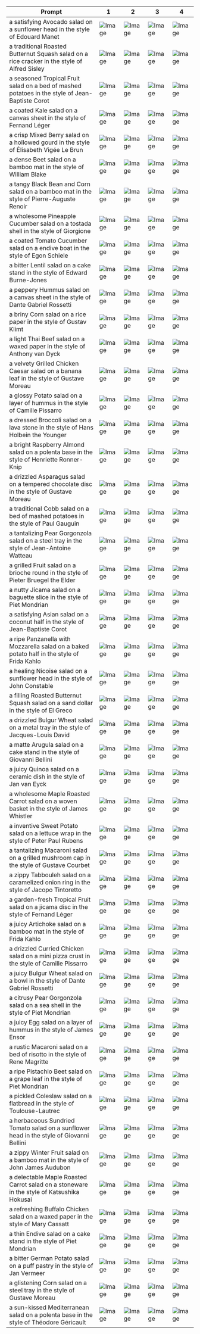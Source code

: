 | Prompt | 1 | 2 | 3 | 4 |
|-|-|-|-|-|
| a satisfying Avocado salad on a sunflower head in the style of Edouard Manet | ![Image](https://salad-benchmark-public-assets.s3.us-east-2.amazonaws.com/sdxl/df28ffe2-f60c-4fa8-bcdf-b31c3dc69fb9-0.jpg) | ![Image](https://salad-benchmark-public-assets.s3.us-east-2.amazonaws.com/sdxl/df28ffe2-f60c-4fa8-bcdf-b31c3dc69fb9-1.jpg) | ![Image](https://salad-benchmark-public-assets.s3.us-east-2.amazonaws.com/sdxl/df28ffe2-f60c-4fa8-bcdf-b31c3dc69fb9-2.jpg) | ![Image](https://salad-benchmark-public-assets.s3.us-east-2.amazonaws.com/sdxl/df28ffe2-f60c-4fa8-bcdf-b31c3dc69fb9-3.jpg) |
| a traditional Roasted Butternut Squash salad on a rice cracker in the style of Alfred Sisley | ![Image](https://salad-benchmark-public-assets.s3.us-east-2.amazonaws.com/sdxl/b24f054b-f017-4bf1-9da2-a75b677d232e-0.jpg) | ![Image](https://salad-benchmark-public-assets.s3.us-east-2.amazonaws.com/sdxl/b24f054b-f017-4bf1-9da2-a75b677d232e-1.jpg) | ![Image](https://salad-benchmark-public-assets.s3.us-east-2.amazonaws.com/sdxl/b24f054b-f017-4bf1-9da2-a75b677d232e-2.jpg) | ![Image](https://salad-benchmark-public-assets.s3.us-east-2.amazonaws.com/sdxl/b24f054b-f017-4bf1-9da2-a75b677d232e-3.jpg) |
| a seasoned Tropical Fruit salad on a bed of mashed potatoes in the style of Jean-Baptiste Corot | ![Image](https://salad-benchmark-public-assets.s3.us-east-2.amazonaws.com/sdxl/93aa35f6-20a7-40c9-b2aa-7a0a5e7f7ad3-0.jpg) | ![Image](https://salad-benchmark-public-assets.s3.us-east-2.amazonaws.com/sdxl/93aa35f6-20a7-40c9-b2aa-7a0a5e7f7ad3-1.jpg) | ![Image](https://salad-benchmark-public-assets.s3.us-east-2.amazonaws.com/sdxl/93aa35f6-20a7-40c9-b2aa-7a0a5e7f7ad3-2.jpg) | ![Image](https://salad-benchmark-public-assets.s3.us-east-2.amazonaws.com/sdxl/93aa35f6-20a7-40c9-b2aa-7a0a5e7f7ad3-3.jpg) |
| a coated Kale salad on a canvas sheet in the style of Fernand Léger | ![Image](https://salad-benchmark-public-assets.s3.us-east-2.amazonaws.com/sdxl/d128f01c-c17c-4e89-afa9-ada89d3a0f1c-0.jpg) | ![Image](https://salad-benchmark-public-assets.s3.us-east-2.amazonaws.com/sdxl/d128f01c-c17c-4e89-afa9-ada89d3a0f1c-1.jpg) | ![Image](https://salad-benchmark-public-assets.s3.us-east-2.amazonaws.com/sdxl/d128f01c-c17c-4e89-afa9-ada89d3a0f1c-2.jpg) | ![Image](https://salad-benchmark-public-assets.s3.us-east-2.amazonaws.com/sdxl/d128f01c-c17c-4e89-afa9-ada89d3a0f1c-3.jpg) |
| a crisp Mixed Berry salad on a hollowed gourd in the style of Élisabeth Vigée Le Brun | ![Image](https://salad-benchmark-public-assets.s3.us-east-2.amazonaws.com/sdxl/fbdc2a6e-d3b2-41d5-92fb-5f30563b50e7-0.jpg) | ![Image](https://salad-benchmark-public-assets.s3.us-east-2.amazonaws.com/sdxl/fbdc2a6e-d3b2-41d5-92fb-5f30563b50e7-1.jpg) | ![Image](https://salad-benchmark-public-assets.s3.us-east-2.amazonaws.com/sdxl/fbdc2a6e-d3b2-41d5-92fb-5f30563b50e7-2.jpg) | ![Image](https://salad-benchmark-public-assets.s3.us-east-2.amazonaws.com/sdxl/fbdc2a6e-d3b2-41d5-92fb-5f30563b50e7-3.jpg) |
| a dense Beet salad on a bamboo mat in the style of William Blake | ![Image](https://salad-benchmark-public-assets.s3.us-east-2.amazonaws.com/sdxl/32c7d151-94be-4547-9984-914d26a8de79-0.jpg) | ![Image](https://salad-benchmark-public-assets.s3.us-east-2.amazonaws.com/sdxl/32c7d151-94be-4547-9984-914d26a8de79-1.jpg) | ![Image](https://salad-benchmark-public-assets.s3.us-east-2.amazonaws.com/sdxl/32c7d151-94be-4547-9984-914d26a8de79-2.jpg) | ![Image](https://salad-benchmark-public-assets.s3.us-east-2.amazonaws.com/sdxl/32c7d151-94be-4547-9984-914d26a8de79-3.jpg) |
| a tangy Black Bean and Corn salad on a bamboo mat in the style of Pierre-Auguste Renoir | ![Image](https://salad-benchmark-public-assets.s3.us-east-2.amazonaws.com/sdxl/24932c52-f2fd-4d95-b111-76b13910879d-0.jpg) | ![Image](https://salad-benchmark-public-assets.s3.us-east-2.amazonaws.com/sdxl/24932c52-f2fd-4d95-b111-76b13910879d-1.jpg) | ![Image](https://salad-benchmark-public-assets.s3.us-east-2.amazonaws.com/sdxl/24932c52-f2fd-4d95-b111-76b13910879d-2.jpg) | ![Image](https://salad-benchmark-public-assets.s3.us-east-2.amazonaws.com/sdxl/24932c52-f2fd-4d95-b111-76b13910879d-3.jpg) |
| a wholesome Pineapple Cucumber salad on a tostada shell in the style of Giorgione | ![Image](https://salad-benchmark-public-assets.s3.us-east-2.amazonaws.com/sdxl/bf67225a-9e2a-47ea-b09d-4e1ffb98eb4a-0.jpg) | ![Image](https://salad-benchmark-public-assets.s3.us-east-2.amazonaws.com/sdxl/bf67225a-9e2a-47ea-b09d-4e1ffb98eb4a-1.jpg) | ![Image](https://salad-benchmark-public-assets.s3.us-east-2.amazonaws.com/sdxl/bf67225a-9e2a-47ea-b09d-4e1ffb98eb4a-2.jpg) | ![Image](https://salad-benchmark-public-assets.s3.us-east-2.amazonaws.com/sdxl/bf67225a-9e2a-47ea-b09d-4e1ffb98eb4a-3.jpg) |
| a coated Tomato Cucumber salad on a endive boat in the style of Egon Schiele | ![Image](https://salad-benchmark-public-assets.s3.us-east-2.amazonaws.com/sdxl/76a64dcc-38e6-4bd2-82ff-3103e404c27c-0.jpg) | ![Image](https://salad-benchmark-public-assets.s3.us-east-2.amazonaws.com/sdxl/76a64dcc-38e6-4bd2-82ff-3103e404c27c-1.jpg) | ![Image](https://salad-benchmark-public-assets.s3.us-east-2.amazonaws.com/sdxl/76a64dcc-38e6-4bd2-82ff-3103e404c27c-2.jpg) | ![Image](https://salad-benchmark-public-assets.s3.us-east-2.amazonaws.com/sdxl/76a64dcc-38e6-4bd2-82ff-3103e404c27c-3.jpg) |
| a bitter Lentil salad on a cake stand in the style of Edward Burne-Jones | ![Image](https://salad-benchmark-public-assets.s3.us-east-2.amazonaws.com/sdxl/e0ce239a-8365-4815-9570-f5fd2abbb6ff-0.jpg) | ![Image](https://salad-benchmark-public-assets.s3.us-east-2.amazonaws.com/sdxl/e0ce239a-8365-4815-9570-f5fd2abbb6ff-1.jpg) | ![Image](https://salad-benchmark-public-assets.s3.us-east-2.amazonaws.com/sdxl/e0ce239a-8365-4815-9570-f5fd2abbb6ff-2.jpg) | ![Image](https://salad-benchmark-public-assets.s3.us-east-2.amazonaws.com/sdxl/e0ce239a-8365-4815-9570-f5fd2abbb6ff-3.jpg) |
| a peppery Hummus salad on a canvas sheet in the style of Dante Gabriel Rossetti | ![Image](https://salad-benchmark-public-assets.s3.us-east-2.amazonaws.com/sdxl/5e867b1d-d114-4934-92a0-7e9eacbb429a-0.jpg) | ![Image](https://salad-benchmark-public-assets.s3.us-east-2.amazonaws.com/sdxl/5e867b1d-d114-4934-92a0-7e9eacbb429a-1.jpg) | ![Image](https://salad-benchmark-public-assets.s3.us-east-2.amazonaws.com/sdxl/5e867b1d-d114-4934-92a0-7e9eacbb429a-2.jpg) | ![Image](https://salad-benchmark-public-assets.s3.us-east-2.amazonaws.com/sdxl/5e867b1d-d114-4934-92a0-7e9eacbb429a-3.jpg) |
| a briny Corn salad on a rice paper in the style of Gustav Klimt | ![Image](https://salad-benchmark-public-assets.s3.us-east-2.amazonaws.com/sdxl/fbc493fb-ee5e-43a0-9213-8276b6b48008-0.jpg) | ![Image](https://salad-benchmark-public-assets.s3.us-east-2.amazonaws.com/sdxl/fbc493fb-ee5e-43a0-9213-8276b6b48008-1.jpg) | ![Image](https://salad-benchmark-public-assets.s3.us-east-2.amazonaws.com/sdxl/fbc493fb-ee5e-43a0-9213-8276b6b48008-2.jpg) | ![Image](https://salad-benchmark-public-assets.s3.us-east-2.amazonaws.com/sdxl/fbc493fb-ee5e-43a0-9213-8276b6b48008-3.jpg) |
| a light Thai Beef salad on a waxed paper in the style of Anthony van Dyck | ![Image](https://salad-benchmark-public-assets.s3.us-east-2.amazonaws.com/sdxl/0cf384ae-f84a-448e-9577-01f25f02ee32-0.jpg) | ![Image](https://salad-benchmark-public-assets.s3.us-east-2.amazonaws.com/sdxl/0cf384ae-f84a-448e-9577-01f25f02ee32-1.jpg) | ![Image](https://salad-benchmark-public-assets.s3.us-east-2.amazonaws.com/sdxl/0cf384ae-f84a-448e-9577-01f25f02ee32-2.jpg) | ![Image](https://salad-benchmark-public-assets.s3.us-east-2.amazonaws.com/sdxl/0cf384ae-f84a-448e-9577-01f25f02ee32-3.jpg) |
| a velvety Grilled Chicken Caesar salad on a banana leaf in the style of Gustave Moreau | ![Image](https://salad-benchmark-public-assets.s3.us-east-2.amazonaws.com/sdxl/b2074429-3332-4300-bf4e-5b3cb499709c-0.jpg) | ![Image](https://salad-benchmark-public-assets.s3.us-east-2.amazonaws.com/sdxl/b2074429-3332-4300-bf4e-5b3cb499709c-1.jpg) | ![Image](https://salad-benchmark-public-assets.s3.us-east-2.amazonaws.com/sdxl/b2074429-3332-4300-bf4e-5b3cb499709c-2.jpg) | ![Image](https://salad-benchmark-public-assets.s3.us-east-2.amazonaws.com/sdxl/b2074429-3332-4300-bf4e-5b3cb499709c-3.jpg) |
| a glossy Potato salad on a layer of hummus in the style of Camille Pissarro | ![Image](https://salad-benchmark-public-assets.s3.us-east-2.amazonaws.com/sdxl/7904dd99-304d-4242-b7bf-bffa753002ca-0.jpg) | ![Image](https://salad-benchmark-public-assets.s3.us-east-2.amazonaws.com/sdxl/7904dd99-304d-4242-b7bf-bffa753002ca-1.jpg) | ![Image](https://salad-benchmark-public-assets.s3.us-east-2.amazonaws.com/sdxl/7904dd99-304d-4242-b7bf-bffa753002ca-2.jpg) | ![Image](https://salad-benchmark-public-assets.s3.us-east-2.amazonaws.com/sdxl/7904dd99-304d-4242-b7bf-bffa753002ca-3.jpg) |
| a dressed Broccoli salad on a lava stone in the style of Hans Holbein the Younger | ![Image](https://salad-benchmark-public-assets.s3.us-east-2.amazonaws.com/sdxl/64af9a2d-6636-4875-bef1-a28564dd8242-0.jpg) | ![Image](https://salad-benchmark-public-assets.s3.us-east-2.amazonaws.com/sdxl/64af9a2d-6636-4875-bef1-a28564dd8242-1.jpg) | ![Image](https://salad-benchmark-public-assets.s3.us-east-2.amazonaws.com/sdxl/64af9a2d-6636-4875-bef1-a28564dd8242-2.jpg) | ![Image](https://salad-benchmark-public-assets.s3.us-east-2.amazonaws.com/sdxl/64af9a2d-6636-4875-bef1-a28564dd8242-3.jpg) |
| a bright Raspberry Almond salad on a polenta base in the style of Henriette Ronner-Knip | ![Image](https://salad-benchmark-public-assets.s3.us-east-2.amazonaws.com/sdxl/54d90b05-574f-4328-a3a3-a4d2744ffd3d-0.jpg) | ![Image](https://salad-benchmark-public-assets.s3.us-east-2.amazonaws.com/sdxl/54d90b05-574f-4328-a3a3-a4d2744ffd3d-1.jpg) | ![Image](https://salad-benchmark-public-assets.s3.us-east-2.amazonaws.com/sdxl/54d90b05-574f-4328-a3a3-a4d2744ffd3d-2.jpg) | ![Image](https://salad-benchmark-public-assets.s3.us-east-2.amazonaws.com/sdxl/54d90b05-574f-4328-a3a3-a4d2744ffd3d-3.jpg) |
| a drizzled Asparagus salad on a tempered chocolate disc in the style of Gustave Moreau | ![Image](https://salad-benchmark-public-assets.s3.us-east-2.amazonaws.com/sdxl/352487f6-cf89-4181-83bd-8da965772f87-0.jpg) | ![Image](https://salad-benchmark-public-assets.s3.us-east-2.amazonaws.com/sdxl/352487f6-cf89-4181-83bd-8da965772f87-1.jpg) | ![Image](https://salad-benchmark-public-assets.s3.us-east-2.amazonaws.com/sdxl/352487f6-cf89-4181-83bd-8da965772f87-2.jpg) | ![Image](https://salad-benchmark-public-assets.s3.us-east-2.amazonaws.com/sdxl/352487f6-cf89-4181-83bd-8da965772f87-3.jpg) |
| a traditional Cobb salad on a bed of mashed potatoes in the style of Paul Gauguin | ![Image](https://salad-benchmark-public-assets.s3.us-east-2.amazonaws.com/sdxl/41db0c74-fe30-4471-aaa0-813033b0aec7-0.jpg) | ![Image](https://salad-benchmark-public-assets.s3.us-east-2.amazonaws.com/sdxl/41db0c74-fe30-4471-aaa0-813033b0aec7-1.jpg) | ![Image](https://salad-benchmark-public-assets.s3.us-east-2.amazonaws.com/sdxl/41db0c74-fe30-4471-aaa0-813033b0aec7-2.jpg) | ![Image](https://salad-benchmark-public-assets.s3.us-east-2.amazonaws.com/sdxl/41db0c74-fe30-4471-aaa0-813033b0aec7-3.jpg) |
| a tantalizing Pear Gorgonzola salad on a steel tray in the style of Jean-Antoine Watteau | ![Image](https://salad-benchmark-public-assets.s3.us-east-2.amazonaws.com/sdxl/28130186-e3ee-4b8a-83c8-0ef7c2f7b20c-0.jpg) | ![Image](https://salad-benchmark-public-assets.s3.us-east-2.amazonaws.com/sdxl/28130186-e3ee-4b8a-83c8-0ef7c2f7b20c-1.jpg) | ![Image](https://salad-benchmark-public-assets.s3.us-east-2.amazonaws.com/sdxl/28130186-e3ee-4b8a-83c8-0ef7c2f7b20c-2.jpg) | ![Image](https://salad-benchmark-public-assets.s3.us-east-2.amazonaws.com/sdxl/28130186-e3ee-4b8a-83c8-0ef7c2f7b20c-3.jpg) |
| a grilled Fruit salad on a brioche round in the style of Pieter Bruegel the Elder | ![Image](https://salad-benchmark-public-assets.s3.us-east-2.amazonaws.com/sdxl/2d260577-16b3-4da2-a749-4671150f0032-0.jpg) | ![Image](https://salad-benchmark-public-assets.s3.us-east-2.amazonaws.com/sdxl/2d260577-16b3-4da2-a749-4671150f0032-1.jpg) | ![Image](https://salad-benchmark-public-assets.s3.us-east-2.amazonaws.com/sdxl/2d260577-16b3-4da2-a749-4671150f0032-2.jpg) | ![Image](https://salad-benchmark-public-assets.s3.us-east-2.amazonaws.com/sdxl/2d260577-16b3-4da2-a749-4671150f0032-3.jpg) |
| a nutty Jicama salad on a baguette slice in the style of Piet Mondrian | ![Image](https://salad-benchmark-public-assets.s3.us-east-2.amazonaws.com/sdxl/6f006728-2013-4db3-a1c6-8ccd8be28d65-0.jpg) | ![Image](https://salad-benchmark-public-assets.s3.us-east-2.amazonaws.com/sdxl/6f006728-2013-4db3-a1c6-8ccd8be28d65-1.jpg) | ![Image](https://salad-benchmark-public-assets.s3.us-east-2.amazonaws.com/sdxl/6f006728-2013-4db3-a1c6-8ccd8be28d65-2.jpg) | ![Image](https://salad-benchmark-public-assets.s3.us-east-2.amazonaws.com/sdxl/6f006728-2013-4db3-a1c6-8ccd8be28d65-3.jpg) |
| a satisfying Asian salad on a coconut half in the style of Jean-Baptiste Corot | ![Image](https://salad-benchmark-public-assets.s3.us-east-2.amazonaws.com/sdxl/eddeebb7-82c3-4608-93b7-0f86973c00e2-0.jpg) | ![Image](https://salad-benchmark-public-assets.s3.us-east-2.amazonaws.com/sdxl/eddeebb7-82c3-4608-93b7-0f86973c00e2-1.jpg) | ![Image](https://salad-benchmark-public-assets.s3.us-east-2.amazonaws.com/sdxl/eddeebb7-82c3-4608-93b7-0f86973c00e2-2.jpg) | ![Image](https://salad-benchmark-public-assets.s3.us-east-2.amazonaws.com/sdxl/eddeebb7-82c3-4608-93b7-0f86973c00e2-3.jpg) |
| a ripe Panzanella with Mozzarella salad on a baked potato half in the style of Frida Kahlo | ![Image](https://salad-benchmark-public-assets.s3.us-east-2.amazonaws.com/sdxl/1ba56b1e-0a35-48dd-9756-ee8ef7eb1195-0.jpg) | ![Image](https://salad-benchmark-public-assets.s3.us-east-2.amazonaws.com/sdxl/1ba56b1e-0a35-48dd-9756-ee8ef7eb1195-1.jpg) | ![Image](https://salad-benchmark-public-assets.s3.us-east-2.amazonaws.com/sdxl/1ba56b1e-0a35-48dd-9756-ee8ef7eb1195-2.jpg) | ![Image](https://salad-benchmark-public-assets.s3.us-east-2.amazonaws.com/sdxl/1ba56b1e-0a35-48dd-9756-ee8ef7eb1195-3.jpg) |
| a healing Nicoise salad on a sunflower head in the style of John Constable | ![Image](https://salad-benchmark-public-assets.s3.us-east-2.amazonaws.com/sdxl/03aedcda-3cde-4918-94c7-d30afb342ed4-0.jpg) | ![Image](https://salad-benchmark-public-assets.s3.us-east-2.amazonaws.com/sdxl/03aedcda-3cde-4918-94c7-d30afb342ed4-1.jpg) | ![Image](https://salad-benchmark-public-assets.s3.us-east-2.amazonaws.com/sdxl/03aedcda-3cde-4918-94c7-d30afb342ed4-2.jpg) | ![Image](https://salad-benchmark-public-assets.s3.us-east-2.amazonaws.com/sdxl/03aedcda-3cde-4918-94c7-d30afb342ed4-3.jpg) |
| a filling Roasted Butternut Squash salad on a sand dollar in the style of El Greco | ![Image](https://salad-benchmark-public-assets.s3.us-east-2.amazonaws.com/sdxl/f00bcea2-a913-4002-a3c9-10edcf49b625-0.jpg) | ![Image](https://salad-benchmark-public-assets.s3.us-east-2.amazonaws.com/sdxl/f00bcea2-a913-4002-a3c9-10edcf49b625-1.jpg) | ![Image](https://salad-benchmark-public-assets.s3.us-east-2.amazonaws.com/sdxl/f00bcea2-a913-4002-a3c9-10edcf49b625-2.jpg) | ![Image](https://salad-benchmark-public-assets.s3.us-east-2.amazonaws.com/sdxl/f00bcea2-a913-4002-a3c9-10edcf49b625-3.jpg) |
| a drizzled Bulgur Wheat salad on a metal tray in the style of Jacques-Louis David | ![Image](https://salad-benchmark-public-assets.s3.us-east-2.amazonaws.com/sdxl/bc08f99d-01ab-4684-846f-a72c5f832c8e-0.jpg) | ![Image](https://salad-benchmark-public-assets.s3.us-east-2.amazonaws.com/sdxl/bc08f99d-01ab-4684-846f-a72c5f832c8e-1.jpg) | ![Image](https://salad-benchmark-public-assets.s3.us-east-2.amazonaws.com/sdxl/bc08f99d-01ab-4684-846f-a72c5f832c8e-2.jpg) | ![Image](https://salad-benchmark-public-assets.s3.us-east-2.amazonaws.com/sdxl/bc08f99d-01ab-4684-846f-a72c5f832c8e-3.jpg) |
| a matte Arugula salad on a cake stand in the style of Giovanni Bellini | ![Image](https://salad-benchmark-public-assets.s3.us-east-2.amazonaws.com/sdxl/c522b0c7-5a0e-4913-926a-87f4d595c4ed-0.jpg) | ![Image](https://salad-benchmark-public-assets.s3.us-east-2.amazonaws.com/sdxl/c522b0c7-5a0e-4913-926a-87f4d595c4ed-1.jpg) | ![Image](https://salad-benchmark-public-assets.s3.us-east-2.amazonaws.com/sdxl/c522b0c7-5a0e-4913-926a-87f4d595c4ed-2.jpg) | ![Image](https://salad-benchmark-public-assets.s3.us-east-2.amazonaws.com/sdxl/c522b0c7-5a0e-4913-926a-87f4d595c4ed-3.jpg) |
| a juicy Quinoa salad on a ceramic dish in the style of Jan van Eyck | ![Image](https://salad-benchmark-public-assets.s3.us-east-2.amazonaws.com/sdxl/13ec56c3-2306-46f4-a106-c9f9ae64ce19-0.jpg) | ![Image](https://salad-benchmark-public-assets.s3.us-east-2.amazonaws.com/sdxl/13ec56c3-2306-46f4-a106-c9f9ae64ce19-1.jpg) | ![Image](https://salad-benchmark-public-assets.s3.us-east-2.amazonaws.com/sdxl/13ec56c3-2306-46f4-a106-c9f9ae64ce19-2.jpg) | ![Image](https://salad-benchmark-public-assets.s3.us-east-2.amazonaws.com/sdxl/13ec56c3-2306-46f4-a106-c9f9ae64ce19-3.jpg) |
| a wholesome Maple Roasted Carrot salad on a woven basket in the style of James Whistler | ![Image](https://salad-benchmark-public-assets.s3.us-east-2.amazonaws.com/sdxl/fecf1a99-0a6f-42ac-94e2-07c4f60578d6-0.jpg) | ![Image](https://salad-benchmark-public-assets.s3.us-east-2.amazonaws.com/sdxl/fecf1a99-0a6f-42ac-94e2-07c4f60578d6-1.jpg) | ![Image](https://salad-benchmark-public-assets.s3.us-east-2.amazonaws.com/sdxl/fecf1a99-0a6f-42ac-94e2-07c4f60578d6-2.jpg) | ![Image](https://salad-benchmark-public-assets.s3.us-east-2.amazonaws.com/sdxl/fecf1a99-0a6f-42ac-94e2-07c4f60578d6-3.jpg) |
| a inventive Sweet Potato salad on a lettuce wrap in the style of Peter Paul Rubens | ![Image](https://salad-benchmark-public-assets.s3.us-east-2.amazonaws.com/sdxl/0ffeb6b0-4091-423e-aec3-ca90f152d00d-0.jpg) | ![Image](https://salad-benchmark-public-assets.s3.us-east-2.amazonaws.com/sdxl/0ffeb6b0-4091-423e-aec3-ca90f152d00d-1.jpg) | ![Image](https://salad-benchmark-public-assets.s3.us-east-2.amazonaws.com/sdxl/0ffeb6b0-4091-423e-aec3-ca90f152d00d-2.jpg) | ![Image](https://salad-benchmark-public-assets.s3.us-east-2.amazonaws.com/sdxl/0ffeb6b0-4091-423e-aec3-ca90f152d00d-3.jpg) |
| a tantalizing Macaroni salad on a grilled mushroom cap in the style of Gustave Courbet | ![Image](https://salad-benchmark-public-assets.s3.us-east-2.amazonaws.com/sdxl/5acd3649-881c-4c13-bd0c-2917f2dad7e6-0.jpg) | ![Image](https://salad-benchmark-public-assets.s3.us-east-2.amazonaws.com/sdxl/5acd3649-881c-4c13-bd0c-2917f2dad7e6-1.jpg) | ![Image](https://salad-benchmark-public-assets.s3.us-east-2.amazonaws.com/sdxl/5acd3649-881c-4c13-bd0c-2917f2dad7e6-2.jpg) | ![Image](https://salad-benchmark-public-assets.s3.us-east-2.amazonaws.com/sdxl/5acd3649-881c-4c13-bd0c-2917f2dad7e6-3.jpg) |
| a zippy Tabbouleh salad on a caramelized onion ring in the style of Jacopo Tintoretto | ![Image](https://salad-benchmark-public-assets.s3.us-east-2.amazonaws.com/sdxl/b5fabe15-b218-4116-b4d3-cfa48f65762a-0.jpg) | ![Image](https://salad-benchmark-public-assets.s3.us-east-2.amazonaws.com/sdxl/b5fabe15-b218-4116-b4d3-cfa48f65762a-1.jpg) | ![Image](https://salad-benchmark-public-assets.s3.us-east-2.amazonaws.com/sdxl/b5fabe15-b218-4116-b4d3-cfa48f65762a-2.jpg) | ![Image](https://salad-benchmark-public-assets.s3.us-east-2.amazonaws.com/sdxl/b5fabe15-b218-4116-b4d3-cfa48f65762a-3.jpg) |
| a garden-fresh Tropical Fruit salad on a jicama disc in the style of Fernand Léger | ![Image](https://salad-benchmark-public-assets.s3.us-east-2.amazonaws.com/sdxl/4c75ea7d-62c2-42e5-aae9-b691e925005f-0.jpg) | ![Image](https://salad-benchmark-public-assets.s3.us-east-2.amazonaws.com/sdxl/4c75ea7d-62c2-42e5-aae9-b691e925005f-1.jpg) | ![Image](https://salad-benchmark-public-assets.s3.us-east-2.amazonaws.com/sdxl/4c75ea7d-62c2-42e5-aae9-b691e925005f-2.jpg) | ![Image](https://salad-benchmark-public-assets.s3.us-east-2.amazonaws.com/sdxl/4c75ea7d-62c2-42e5-aae9-b691e925005f-3.jpg) |
| a juicy Artichoke salad on a bamboo mat in the style of Frida Kahlo | ![Image](https://salad-benchmark-public-assets.s3.us-east-2.amazonaws.com/sdxl/d90f33cf-e229-4dab-aa55-683060538128-0.jpg) | ![Image](https://salad-benchmark-public-assets.s3.us-east-2.amazonaws.com/sdxl/d90f33cf-e229-4dab-aa55-683060538128-1.jpg) | ![Image](https://salad-benchmark-public-assets.s3.us-east-2.amazonaws.com/sdxl/d90f33cf-e229-4dab-aa55-683060538128-2.jpg) | ![Image](https://salad-benchmark-public-assets.s3.us-east-2.amazonaws.com/sdxl/d90f33cf-e229-4dab-aa55-683060538128-3.jpg) |
| a drizzled Curried Chicken salad on a mini pizza crust in the style of Camille Pissarro | ![Image](https://salad-benchmark-public-assets.s3.us-east-2.amazonaws.com/sdxl/f7804859-ce9b-42c5-8476-b89563db01cd-0.jpg) | ![Image](https://salad-benchmark-public-assets.s3.us-east-2.amazonaws.com/sdxl/f7804859-ce9b-42c5-8476-b89563db01cd-1.jpg) | ![Image](https://salad-benchmark-public-assets.s3.us-east-2.amazonaws.com/sdxl/f7804859-ce9b-42c5-8476-b89563db01cd-2.jpg) | ![Image](https://salad-benchmark-public-assets.s3.us-east-2.amazonaws.com/sdxl/f7804859-ce9b-42c5-8476-b89563db01cd-3.jpg) |
| a juicy Bulgur Wheat salad on a bowl in the style of Dante Gabriel Rossetti | ![Image](https://salad-benchmark-public-assets.s3.us-east-2.amazonaws.com/sdxl/3ab4cb8d-c96f-48db-a14d-9a68eb7b468a-0.jpg) | ![Image](https://salad-benchmark-public-assets.s3.us-east-2.amazonaws.com/sdxl/3ab4cb8d-c96f-48db-a14d-9a68eb7b468a-1.jpg) | ![Image](https://salad-benchmark-public-assets.s3.us-east-2.amazonaws.com/sdxl/3ab4cb8d-c96f-48db-a14d-9a68eb7b468a-2.jpg) | ![Image](https://salad-benchmark-public-assets.s3.us-east-2.amazonaws.com/sdxl/3ab4cb8d-c96f-48db-a14d-9a68eb7b468a-3.jpg) |
| a citrusy Pear Gorgonzola salad on a sea shell in the style of Piet Mondrian | ![Image](https://salad-benchmark-public-assets.s3.us-east-2.amazonaws.com/sdxl/a18e6c24-570b-4fe7-b382-fc07dd2f6b54-0.jpg) | ![Image](https://salad-benchmark-public-assets.s3.us-east-2.amazonaws.com/sdxl/a18e6c24-570b-4fe7-b382-fc07dd2f6b54-1.jpg) | ![Image](https://salad-benchmark-public-assets.s3.us-east-2.amazonaws.com/sdxl/a18e6c24-570b-4fe7-b382-fc07dd2f6b54-2.jpg) | ![Image](https://salad-benchmark-public-assets.s3.us-east-2.amazonaws.com/sdxl/a18e6c24-570b-4fe7-b382-fc07dd2f6b54-3.jpg) |
| a juicy Egg salad on a layer of hummus in the style of James Ensor | ![Image](https://salad-benchmark-public-assets.s3.us-east-2.amazonaws.com/sdxl/871f3631-1afc-423a-922e-67743a1227e1-0.jpg) | ![Image](https://salad-benchmark-public-assets.s3.us-east-2.amazonaws.com/sdxl/871f3631-1afc-423a-922e-67743a1227e1-1.jpg) | ![Image](https://salad-benchmark-public-assets.s3.us-east-2.amazonaws.com/sdxl/871f3631-1afc-423a-922e-67743a1227e1-2.jpg) | ![Image](https://salad-benchmark-public-assets.s3.us-east-2.amazonaws.com/sdxl/871f3631-1afc-423a-922e-67743a1227e1-3.jpg) |
| a rustic Macaroni salad on a bed of risotto in the style of Rene Magritte | ![Image](https://salad-benchmark-public-assets.s3.us-east-2.amazonaws.com/sdxl/198f4298-3a1b-49a1-807c-1a1ddafaacff-0.jpg) | ![Image](https://salad-benchmark-public-assets.s3.us-east-2.amazonaws.com/sdxl/198f4298-3a1b-49a1-807c-1a1ddafaacff-1.jpg) | ![Image](https://salad-benchmark-public-assets.s3.us-east-2.amazonaws.com/sdxl/198f4298-3a1b-49a1-807c-1a1ddafaacff-2.jpg) | ![Image](https://salad-benchmark-public-assets.s3.us-east-2.amazonaws.com/sdxl/198f4298-3a1b-49a1-807c-1a1ddafaacff-3.jpg) |
| a ripe Pistachio Beet salad on a grape leaf in the style of Piet Mondrian | ![Image](https://salad-benchmark-public-assets.s3.us-east-2.amazonaws.com/sdxl/08df8540-bc6c-44a5-ba2c-b076c1ab3f76-0.jpg) | ![Image](https://salad-benchmark-public-assets.s3.us-east-2.amazonaws.com/sdxl/08df8540-bc6c-44a5-ba2c-b076c1ab3f76-1.jpg) | ![Image](https://salad-benchmark-public-assets.s3.us-east-2.amazonaws.com/sdxl/08df8540-bc6c-44a5-ba2c-b076c1ab3f76-2.jpg) | ![Image](https://salad-benchmark-public-assets.s3.us-east-2.amazonaws.com/sdxl/08df8540-bc6c-44a5-ba2c-b076c1ab3f76-3.jpg) |
| a pickled Coleslaw salad on a flatbread in the style of Toulouse-Lautrec | ![Image](https://salad-benchmark-public-assets.s3.us-east-2.amazonaws.com/sdxl/548998ac-0ed5-46cf-9004-cca74a0c2edc-0.jpg) | ![Image](https://salad-benchmark-public-assets.s3.us-east-2.amazonaws.com/sdxl/548998ac-0ed5-46cf-9004-cca74a0c2edc-1.jpg) | ![Image](https://salad-benchmark-public-assets.s3.us-east-2.amazonaws.com/sdxl/548998ac-0ed5-46cf-9004-cca74a0c2edc-2.jpg) | ![Image](https://salad-benchmark-public-assets.s3.us-east-2.amazonaws.com/sdxl/548998ac-0ed5-46cf-9004-cca74a0c2edc-3.jpg) |
| a herbaceous Sundried Tomato salad on a sunflower head in the style of Giovanni Bellini | ![Image](https://salad-benchmark-public-assets.s3.us-east-2.amazonaws.com/sdxl/0296c805-41f8-4f1e-9e96-4dad609befdc-0.jpg) | ![Image](https://salad-benchmark-public-assets.s3.us-east-2.amazonaws.com/sdxl/0296c805-41f8-4f1e-9e96-4dad609befdc-1.jpg) | ![Image](https://salad-benchmark-public-assets.s3.us-east-2.amazonaws.com/sdxl/0296c805-41f8-4f1e-9e96-4dad609befdc-2.jpg) | ![Image](https://salad-benchmark-public-assets.s3.us-east-2.amazonaws.com/sdxl/0296c805-41f8-4f1e-9e96-4dad609befdc-3.jpg) |
| a zippy Winter Fruit salad on a bamboo mat in the style of John James Audubon | ![Image](https://salad-benchmark-public-assets.s3.us-east-2.amazonaws.com/sdxl/67df3906-c422-4cdd-8e13-564339d923db-0.jpg) | ![Image](https://salad-benchmark-public-assets.s3.us-east-2.amazonaws.com/sdxl/67df3906-c422-4cdd-8e13-564339d923db-1.jpg) | ![Image](https://salad-benchmark-public-assets.s3.us-east-2.amazonaws.com/sdxl/67df3906-c422-4cdd-8e13-564339d923db-2.jpg) | ![Image](https://salad-benchmark-public-assets.s3.us-east-2.amazonaws.com/sdxl/67df3906-c422-4cdd-8e13-564339d923db-3.jpg) |
| a delectable Maple Roasted Carrot salad on a stoneware in the style of Katsushika Hokusai | ![Image](https://salad-benchmark-public-assets.s3.us-east-2.amazonaws.com/sdxl/38a54061-c565-4cc1-ae76-984a6a0f58de-0.jpg) | ![Image](https://salad-benchmark-public-assets.s3.us-east-2.amazonaws.com/sdxl/38a54061-c565-4cc1-ae76-984a6a0f58de-1.jpg) | ![Image](https://salad-benchmark-public-assets.s3.us-east-2.amazonaws.com/sdxl/38a54061-c565-4cc1-ae76-984a6a0f58de-2.jpg) | ![Image](https://salad-benchmark-public-assets.s3.us-east-2.amazonaws.com/sdxl/38a54061-c565-4cc1-ae76-984a6a0f58de-3.jpg) |
| a refreshing Buffalo Chicken salad on a waxed paper in the style of Mary Cassatt | ![Image](https://salad-benchmark-public-assets.s3.us-east-2.amazonaws.com/sdxl/8f254e43-8a66-42db-ae56-702f30a0c362-0.jpg) | ![Image](https://salad-benchmark-public-assets.s3.us-east-2.amazonaws.com/sdxl/8f254e43-8a66-42db-ae56-702f30a0c362-1.jpg) | ![Image](https://salad-benchmark-public-assets.s3.us-east-2.amazonaws.com/sdxl/8f254e43-8a66-42db-ae56-702f30a0c362-2.jpg) | ![Image](https://salad-benchmark-public-assets.s3.us-east-2.amazonaws.com/sdxl/8f254e43-8a66-42db-ae56-702f30a0c362-3.jpg) |
| a thin Endive salad on a cake stand in the style of Piet Mondrian | ![Image](https://salad-benchmark-public-assets.s3.us-east-2.amazonaws.com/sdxl/8536de40-ce61-4c2e-8e3b-aaa7f27dfc0e-0.jpg) | ![Image](https://salad-benchmark-public-assets.s3.us-east-2.amazonaws.com/sdxl/8536de40-ce61-4c2e-8e3b-aaa7f27dfc0e-1.jpg) | ![Image](https://salad-benchmark-public-assets.s3.us-east-2.amazonaws.com/sdxl/8536de40-ce61-4c2e-8e3b-aaa7f27dfc0e-2.jpg) | ![Image](https://salad-benchmark-public-assets.s3.us-east-2.amazonaws.com/sdxl/8536de40-ce61-4c2e-8e3b-aaa7f27dfc0e-3.jpg) |
| a bitter German Potato salad on a puff pastry in the style of Jan Vermeer | ![Image](https://salad-benchmark-public-assets.s3.us-east-2.amazonaws.com/sdxl/4f8ef003-4d51-435a-b560-272ff100cf1f-0.jpg) | ![Image](https://salad-benchmark-public-assets.s3.us-east-2.amazonaws.com/sdxl/4f8ef003-4d51-435a-b560-272ff100cf1f-1.jpg) | ![Image](https://salad-benchmark-public-assets.s3.us-east-2.amazonaws.com/sdxl/4f8ef003-4d51-435a-b560-272ff100cf1f-2.jpg) | ![Image](https://salad-benchmark-public-assets.s3.us-east-2.amazonaws.com/sdxl/4f8ef003-4d51-435a-b560-272ff100cf1f-3.jpg) |
| a glistening Corn salad on a steel tray in the style of Gustave Moreau | ![Image](https://salad-benchmark-public-assets.s3.us-east-2.amazonaws.com/sdxl/036fe9c0-e153-4ad2-997b-40ea628615ae-0.jpg) | ![Image](https://salad-benchmark-public-assets.s3.us-east-2.amazonaws.com/sdxl/036fe9c0-e153-4ad2-997b-40ea628615ae-1.jpg) | ![Image](https://salad-benchmark-public-assets.s3.us-east-2.amazonaws.com/sdxl/036fe9c0-e153-4ad2-997b-40ea628615ae-2.jpg) | ![Image](https://salad-benchmark-public-assets.s3.us-east-2.amazonaws.com/sdxl/036fe9c0-e153-4ad2-997b-40ea628615ae-3.jpg) |
| a sun-kissed Mediterranean salad on a polenta base in the style of Théodore Géricault | ![Image](https://salad-benchmark-public-assets.s3.us-east-2.amazonaws.com/sdxl/9d28ac42-d916-4b47-9c6b-3ecbef13e457-0.jpg) | ![Image](https://salad-benchmark-public-assets.s3.us-east-2.amazonaws.com/sdxl/9d28ac42-d916-4b47-9c6b-3ecbef13e457-1.jpg) | ![Image](https://salad-benchmark-public-assets.s3.us-east-2.amazonaws.com/sdxl/9d28ac42-d916-4b47-9c6b-3ecbef13e457-2.jpg) | ![Image](https://salad-benchmark-public-assets.s3.us-east-2.amazonaws.com/sdxl/9d28ac42-d916-4b47-9c6b-3ecbef13e457-3.jpg) |

